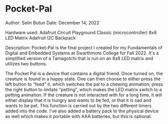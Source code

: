 # Pocket-Pal

Author: Selin Butun
Date: December 14, 2022

Hardware used:
Adafruit Circuit Playground Classic (microcontroller)
8x8 LED Matrix
Adafruit l2C Backpack

Description:
Pocket-Pal is the final project I created for my Fundamentals of Digital and Embedded Systems at Swarthmore College for Fall 2022. It's a simplified version of a Tamagotchi that is run on an 8x8 LED matrix and utilizes two buttons.

The Pocket Pal is a device that contains a digital friend. Once turned on, the creature is found in a happy state. One can then choose to either press the left button to “feed” it, which switches the pal to a chewing animation; press the right button to imitate “petting”, which makes the LED matrix switch to a petting animation. If the creature is not interacted with for a long time, it will either display that it is hungry and wants to be fed, or that it is sad and wants to be pet. This function is carried out by the two different timers added into the code. I've also added a battery pack to the physical device as well which makes it portable with AAA batteries, but this is optional. 
